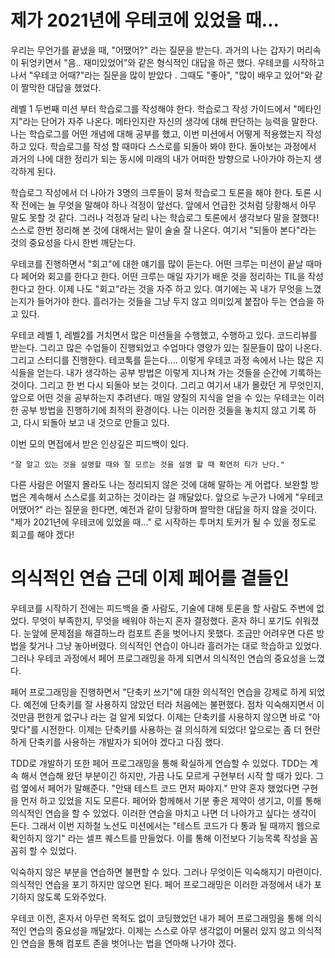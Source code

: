 # 제가 2021년에 우테코에 있었을 때...



우리는 무언가를 끝냈을 때, "어땠어?" 라는 질문을 받는다. 과거의 나는 갑자기 머리속이 뒤엉키면서 "음.. 재미있었어"와 같은 형식적인 대답을 하곤 했다. 우테코를 시작하고나서  "우테코 어때?"라는 질문을 많이 받았다 . 그때도 "좋아", "많이 배우고 있어"와 같이 짤막한 대답을 했었다.

레벨 1 두번째 미션 부터 학습로그를 작성해야 한다. 학습로그 작성 가이드에서 "메타인지"라는 단어가 자주 나온다. 메타인지란 자신의 생각에 대해 판단하는 능력을 말한다. 나는 학습로그를 어떤 개념에 대해 공부를 했고, 이번 미션에서 어떻게 적용했는지 작성하고 있다. 학습로그를 작성 할 때마다 스스로를 되돌아 봐야 한다. 돌아보는 과정에서 과거의 나에 대한 정리가 되는 동시에 미래의 내가 어떠한 방향으로 나아가야 하는지 생각하게 된다. 

학습로그 작성에서 더 나아가 3명의 크루들이 뭉쳐 학습로그 토론을 해야 한다. 토론 시작 전에는 늘 무엇을 말해야 하나 걱정이 앞선다. 앞에서 언급한 것처럼 당황해서 아무 말도 못할 것 같다. 그러나 걱정과 달리 나는 학습로그 토론에서 생각보다 말을 잘했다!  스스로 한번 정리해 본 것에 대해서는 말이 술술 잘 나온다. 여기서 "되돌아 본다"라는 것의 중요성을 다시 한번 깨닫는다.

우테코를 진행하면서 "회고"에 대한 얘기를 많이 듣는다. 어떤 크루는 미션이 끝날 때마다 페어와 회고를 한다고 한다. 어떤 크루는 매일 자기가 배운 것을 정리하는 TIL을 작성한다고 한다. 이제 나도 "회고"라는 것을 자주 하고 있다. 여기에는 꼭 내가 무엇을 느꼈는지가 들어가야 한다. 흘러가는 것들을 그냥 두지 않고 의미있게 붙잡아 두는 연습을 하고 있다.

우테코 레벨 1, 레벨2를 거치면서 많은 미션들을 수행했고, 수행하고 있다. 코드리뷰를 받는다. 그리고 많은 수업들이 진행되었고 수업마다 영양가 있는 질문들이 많이 나온다. 그리고 스터디를 진행한다. 테코톡를 듣는다.... 이렇게 우테코 과정 속에서 나는 많은 지식들을 얻는다. 내가 생각하는 공부 방법은 이렇게 지나쳐 가는 것들을 순간에 기록하는 것이다. 그리고 한 번 다시 되돌아 보는 것이다. 그리고 여기서 내가 몰랐던 게 무엇인지, 앞으로 어떤 것을 공부하는지 추려낸다. 매일 양질의 지식을 얻을 수 있는 우테코는 이러한 공부 방법을 진행하기에 최적의 환경이다. 나는 이러한 것들을 놓치지 않고 기록 하고, 다시 되돌아 보고 내 것으로 만들고 있다.

이번 모의 면접에서 받은 인상깊은 피드백이 있다. 

```
"잘 알고 있는 것을 설명할 때와 잘 모르는 것을 설명 할 때 확연히 티가 난다."
```

다른 사람은 어떨지 몰라도 나는 정리되지 않은 것에 대해 말하는 게 어렵다.  보완할 방법은 계속해서 스스로를 회고하는 것이라는 걸 깨달았다. 앞으로 누군가 나에게 "우테코 어땠어?" 라는 질문을 한다면, 예전과 같이 당황하며 짤막한 대답을 하지 않을 것이다. "제가 2021년에 우테코에 있었을 때..." 로 시작하는 투머치 토커가 될 수 있을 정도로 회고를 해야 겠다!

# 의식적인 연습 근데 이제 페어를 곁들인

우테코를 시작하기 전에는 피드백을 줄 사람도, 기술에 대해 토론을 할 사람도 주변에 없었다. 무엇이 부족한지, 무엇을 배워야 하는지 혼자 결정했다. 혼자 하니 포기도 쉬워졌다. 눈앞에 문제점을 해결하느라 컴포트 존을 벗어나지 못했다. 조금만 어려우면 다른 방법을 찾거나 그냥 놓아버렸다. 의식적인 연습이 아니라 흘러가는 대로 학습하고 있었다. 그러나 우테코 과정에서 페어 프로그래밍을 하게 되면서 의식적인 연습의 중요성을 느꼈다.

페어 프로그래밍을 진행하면서 "단축키 쓰기"에 대한 의식적인 연습을 강제로 하게 되었다. 예전에 단축키를 잘 사용하지 않았던 터라 처음에는 불편했다. 점차 익숙해지면서 이것만큼 편한게 없구나 라는 걸 알게 되었다. 이제는 단축키를 사용하지 않으면 바로 "아 맞다"를 시전한다. 이제는 단축키를 사용하는 걸 의식하게 되었다!  앞으로는 좀 더 현란하게 단축키를 사용하는 개발자가 되어야 겠다고 다짐 했다.

TDD로 개발하기 또한 페어 프로그래밍을 통해 확실하게 연습할 수 있었다. TDD는 계속 해서 연습해 왔던 부분이긴 하지만, 가끔 나도 모르게 구현부터 시작 할 때가 있다. 그럼 옆에서 페어가 말해준다. "안돼 테스트 코드 먼저 짜야지." 만약 혼자 했었다면 구현을 먼저 하고 있었을 지도 모른다. 페어와 함께해서 기분 좋은 제약이 생기고, 이를 통해 의식적인 연습을 할 수 있었다.  이러한 연습을 마치고 나면 더 나아가고 싶다는 생각이 든다. 그래서 이번 지하철 노선도 미션에서는 "테스트 코드가 다 통과 될 때까지 웹으로 확인하지 않기" 라는 셀프 퀘스트를 만들었다. 이를 통해 이전보다 기능목록 작성을 꼼꼼히 할 수 있었다. 

익숙하지 않은 부분을 연습하면 불편할 수 있다. 그러나 무엇이든 익숙해지기 마련이다.  의식적인 연습을 포기 하지만 않으면 된다. 페어 프로그래밍은 이러한 과정에서 내가 포기하지 않도록 도와주었다. 

우테코 이전, 혼자서 아무런 목적도 없이 코딩했었던 내가 페어 프로그래밍을 통해 의식적인 연습의 중요성을 깨달았다. 이제는 스스로 아무 생각없이 머물러 있지 않고 의식적인 연습을 통해 컴포트 존을 벗어나는 법을 연마해 나가야 겠다.



